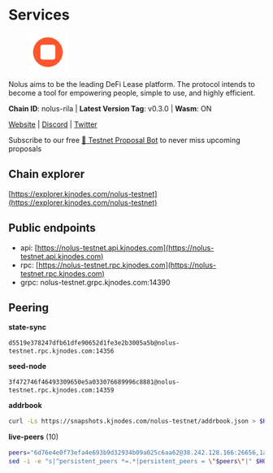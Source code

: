 # Services

<figure><img src="https://raw.githubusercontent.com/kj89/cosmos-images/main/logos/nolus.png" alt=""><figcaption></figcaption></figure>

Nolus aims to be the leading DeFi Lease platform. The protocol  intends to become a tool for empowering people, simple to use, and highly efficient.

**Chain ID**: nolus-rila | **Latest Version Tag**: v0.3.0 | **Wasm**: ON

[Website](https://www.nolus.io) | [Discord](https://discord.gg/nolus-protocol) | [Twitter](https://twitter.com/NolusProtocol)



Subscribe to our free [🤖 Testnet Proposal Bot](https://t.me/kjnodes_testnet_proposal_bot) to never miss upcoming proposals


## Chain explorer
[https://explorer.kjnodes.com/nolus-testnet](https://explorer.kjnodes.com/nolus-testnet)

## Public endpoints

* api: [https://nolus-testnet.api.kjnodes.com](https://nolus-testnet.api.kjnodes.com)
* rpc: [https://nolus-testnet.rpc.kjnodes.com](https://nolus-testnet.rpc.kjnodes.com)
* grpc: nolus-testnet.grpc.kjnodes.com:14390

## Peering

**state-sync**

```text
d5519e378247dfb61dfe90652d1fe3e2b3005a5b@nolus-testnet.rpc.kjnodes.com:14356
```

**seed-node**

```text
3f472746f46493309650e5a033076689996c8881@nolus-testnet.rpc.kjnodes.com:14359
```

**addrbook**
```bash
curl -Ls https://snapshots.kjnodes.com/nolus-testnet/addrbook.json > $HOME/.nolus/config/addrbook.json
```

**live-peers** (10)
```bash
peers="6d76e4e0f73efa4e693b9d32934b09a025c6aa62@38.242.128.166:26656,1a5f37caaa5dd174bc2797bf2a70b804e71bc632@162.55.42.27:26656,38e75806248cd215e1e71d94e3db8c08bcf87702@95.214.55.138:27656,fcb82df30d2056c3af024fb389e173d683fe8229@65.108.105.48:19756,48283100d4cf8068dc16ef1b10aacf092303ec2f@65.109.85.170:47656,a70d47079283e8bddc0d2c63256b34302f9a0a2b@65.109.65.248:31656,e6b3d520d342782129689d5f9aee6c8f12933a61@51.89.7.235:26649,236a2626ad46bb671b200883b6105350310372ef@135.181.81.65:37656,1bbd48476637ee19900872f4c1b783bcaf5e4bac@167.235.132.251:26656,d5519e378247dfb61dfe90652d1fe3e2b3005a5b@65.109.68.190:14356"
sed -i -e "s|^persistent_peers *=.*|persistent_peers = \"$peers\"|" $HOME/.nolus/config/config.toml
```
